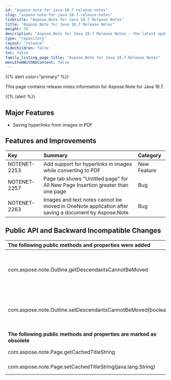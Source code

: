 ```yaml
---
id: "aspose-note-for-java-18-7-release-notes"
slug: "aspose-note-for-java-18-7-release-notes"
linktitle: "Aspose.Note for Java 18.7 Release Notes"
title: "Aspose.Note for Java 18.7 Release Notes"
weight: 30
description: "Aspose.Note for Java 18.7 Release Notes – the latest updates and fixes."
type: "repository"
layout: "release"
hideChildren: false
toc: false
family_listing_page_title: "Aspose.Note for Java 18.7 Release Notes"
menuItemWithNoContent: false
---
```


{{% alert color="primary" %}} 

This page contains release notes information for Aspose.Note for Java 18.7.

{{% /alert %}} 

## **Major Features**
- Saving hyperlinks from images in PDF

## **Features and Improvements**


|**Key**|**Summary**|**Category**|
| :- | :- | :- |
|NOTENET-2253|Add support for hyperlinks in images while converting to PDF|New Feature|
|NOTENET-2257|Page tab shows "Untitled page" for All New Page Insertion greater than one page|Bug|
|NOTENET-2263|Images and text notes cannot be moved in OneNote application after saving a document by Aspose.Note|Bug|
## **Public API and Backward Incompatible Changes**


|**The following public methods and properties were added**|**Description**|
| :- | :- |
|com.aspose.note.Outline.getDescendantsCannotBeMoved|Gets whether descendants of the outline can be moved.|
|com.aspose.note.Outline.setDescendantsCannotBeMoved(boolean)|Sets whether descendants of the outline can be moved.|
|**The following public methods and properties are marked as obsolete**|**Description**|
|com.aspose.note.Page.getCachedTitleString|Gets the title string.|
|com.aspose.note.Page.setCachedTitleString(java.lang.String)|Sets the title string.|

